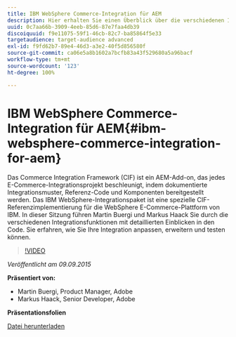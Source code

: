 ```yaml
---
title: IBM WebSphere Commerce-Integration für AEM
description: Hier erhalten Sie einen Überblick über die verschiedenen Integrationsfunktionen mit tiefen Einblicken in den Code. Erfahren Sie, wie Sie Ihre Integration anpassen, erweitern und testen können.
uuid: 0c7aa66b-3909-4eeb-85d6-87e7faa4db39
discoiquuid: f9e11075-59f1-46cb-82c7-ba85864f5e33
targetaudience: target-audience advanced
exl-id: f9fd62b7-89e4-46d3-a3e2-40f5d856580f
source-git-commit: ca06e5a8b1602a7bcfb83a43f529680a5a96bacf
workflow-type: tm+mt
source-wordcount: '123'
ht-degree: 100%

---
```


# IBM WebSphere Commerce-Integration für AEM{#ibm-websphere-commerce-integration-for-aem}

Das Commerce Integration Framework (CIF) ist ein AEM-Add-on, das jedes E-Commerce-Integrationsprojekt beschleunigt, indem dokumentierte Integrationsmuster, Referenz-Code und Komponenten bereitgestellt werden. Das IBM WebSphere-Integrationspaket ist eine spezielle CIF-Referenzimplementierung für die WebSphere E-Commerce-Plattform von IBM. In dieser Sitzung führen Martin Buergi und Markus Haack Sie durch die verschiedenen Integrationsfunktionen mit detaillierten Einblicken in den Code. Sie erfahren, wie Sie Ihre Integration anpassen, erweitern und testen können.

>[!VIDEO](https://video.tv.adobe.com/v/19375/?quality=9)

*Veröffentlicht am 09.09.2015*

**Präsentiert von:**

* Martin Buergi, Product Manager, Adobe
* Markus Haack, Senior Developer, Adobe

**Präsentationsfolien**

[Datei herunterladen](assets/150909-aem-gems-ibm-websphere-commerce-integration.pdf)
<!--
[Get back to the Overview](https://helpx.adobe.com/experience-manager/kt/eseminars/gems/aem-index.html)
-->

